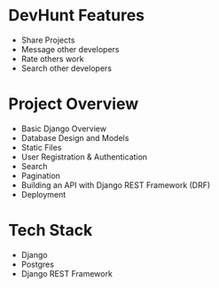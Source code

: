 # DevHunt Features

-   Share Projects
-   Message other developers
-   Rate others work
-   Search other developers

# Project Overview

-   Basic Django Overview
-   Database Design and Models
-   Static Files
-   User Registration & Authentication
-   Search
-   Pagination
-   Building an API with Django REST Framework (DRF)
-   Deployment

# Tech Stack

-   Django
-   Postgres
-   Django REST Framework

<!-- # Home Page

<img src="./resources/images/Devsearch Home.jpg">

# Projects Page

<img src="./resources/images/DevSearch Projects.jpg">

# Profile Page

<img src="./resources/images/Devsearch Profile.jpg">

# User Inbox

<img src="./resources/images/Devsearch Inbox.jpg"> -->
